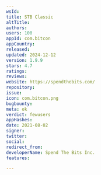 ```yaml
---
wsId: 
title: STB Classic
altTitle: 
authors: 
users: 100
appId: com.bitcon
appCountry: 
released: 
updated: 2024-12-12
version: 1.9.9
stars: 4.7
ratings: 
reviews: 
website: https://spendthebits.com/
repository: 
issue: 
icon: com.bitcon.png
bugbounty: 
meta: ok
verdict: fewusers
appHashes: 
date: 2021-08-02
signer: 
twitter: 
social: 
redirect_from: 
developerName: Spend The Bits Inc.
features: 

---
```


